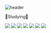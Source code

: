 ![header](https://capsule-render.vercel.app/api?type=wave&color=auto&height=300&section=header&text=HELLO&fontSize=100)

🌱Studying🌱

 <img src="https://img.shields.io/badge/Java-red?style=flat-square&logo=Java&logoColor=white"/> <img src="https://img.shields.io/badge/Python-orange?style=flat-square&logo=Java&logoColor=white"/> <img src="https://img.shields.io/badge/C++-yellow?style=flat-square&logo=Java&logoColor=white"/> <img src="https://img.shields.io/badge/C-green?style=flat-square&logo=Java&logoColor=white"/> <img src="https://img.shields.io/badge/HTML-blue?style=flat-square&logo=Java&logoColor=white"/> <img src="https://img.shields.io/badge/CSS-purple?style=flat-square&logo=Java&logoColor=white"/> <img src="https://img.shields.io/badge/Javascript-indigo?style=flat-square&logo=Java&logoColor=white"/>
 
<!--## Hi 👋 I’m currently learning
**hoohoha/hoohoha** is a ✨ _special_ ✨ repository because its `README.md` (this file) appears on your GitHub profile.

Here are some ideas to get you started:

- 🔭 I’m currently working on ...
- 
- 👯 I’m looking to collaborate on ...
- 🤔 I’m looking for help with ...
- 💬 Ask me about ...
- 📫 How to reach me: ...
- 😄 Pronouns: ...
- ⚡ Fun fact: ...
-->
